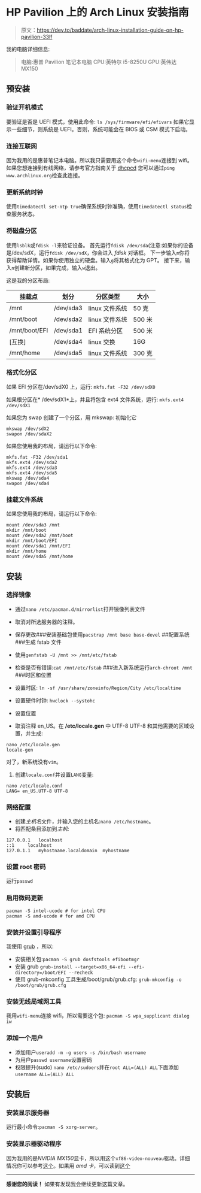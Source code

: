 # HP Pavilion 上的 Arch Linux 安装指南

> 原文：<https://dev.to/baddate/arch-linux-installation-guide-on-hp-pavilion-33lf>

我的电脑详细信息:

> 电脑:惠普 Pavilion 笔记本电脑
> CPU:英特尔 i5-8250U
> GPU:英伟达 MX150

## 预安装

### 验证开机模式

要验证是否是 UEFI 模式，使用此命令:
`ls /sys/firmware/efi/efivars`
如果它显示一些细节，则系统是 UEFI。否则，系统可能会在 BIOS 或 CSM 模式下启动。

### 连接互联网

因为我用的是惠普笔记本电脑。所以我只需要用这个命令`wifi-menu`连接到 wifi。如果您想连接到有线网络，请参考官方指南关于 [dhcpcd](https://wiki.archlinux.org/index.php/Dhcpcd#Installation)
您可以通过`ping www.archlinux.org`检查此连接。

### 更新系统时钟

使用`timedatectl set-ntp true`确保系统时钟准确，使用`timedatectl status`检查服务状态。

### 将磁盘分区

使用`lsblk`或`fdisk -l`来验证设备。
首先运行`fdisk /dev/sda`(注意:如果你的设备是/dev/sdX，运行`fdisk /dev/sdX`，你会进入 *fdisk* 对话框。
下一步输入`m`你将获得帮助详情。如果你使用独立的硬盘。输入`g`将其格式化为 GPT。
接下来，输入`n`创建新分区，如果完成，输入`w`退出。

这是我的分区布局:

| 挂载点 | 划分 | 分区类型 | 大小 |
| --- | --- | --- | --- |
| /mnt | /dev/sda3 | linux 文件系统 | 50 克 |
| /mnt/boot | /dev/sda2 | linux 文件系统 | 500 米 |
| /mnt/boot/EFI | /dev/sda1 | EFI 系统分区 | 500 米 |
| [互换] | /dev/sda4 | linux 交换 | 16G |
| /mnt/home | /dev/sda5 | linux 文件系统 | 300 克 |

### 格式化分区

如果 EFI 分区在/dev/sdX0 上，运行:
`mkfs.fat -F32 /dev/sdX0`

如果根分区在* /dev/sdX1*上，并且将包含 ext4 文件系统，运行:
`mkfs.ext4 /dev/sdX1`

如果您为 swap 创建了一个分区，用 mkswap:
初始化它

```
mkswap /dev/sdX2
swapon /dev/sdaX2 
```

如果您使用我的布局，请运行以下命令:

```
mkfs.fat -F32 /dev/sda1
mkfs.ext4 /dev/sda2
mkfs.ext4 /dev/sda3
mkfs.ext4 /dev/sda5
mkswap /dev/sda4
swapon /dev/sda4 
```

### 挂载文件系统

如果您使用我的布局，请运行以下命令:

```
mount /dev/sda3 /mnt
mkdir /mnt/boot
mount /dev/sda2 /mnt/boot
mkdir /mnt/boot/EFI
mount /dev/sda1 /mnt/EFI
mkdir /mnt/home
mount /dev/sda5 /mnt/home 
```

## 安装

### 选择镜像

*   通过`nano /etc/pacman.d/mirrorlist`打开镜像列表文件
*   取消对所选服务器的注释。
*   保存更改###安装基础包使用`pacstrap /mnt base base-devel` ##配置系统###生成 fstab 文件
*   使用`genfstab -U /mnt >> /mnt/etc/fstab`
*   检查是否有错误:`cat /mnt/etc/fstab` ###进入新系统运行`arch-chroot /mnt` ###时区和位置
*   设置时区:
    `ln -sf /usr/share/zoneinfo/Region/City /etc/localtime`

*   设置硬件时钟:
    `hwclock --systohc`

*   设置位置

*   取消注释 en_US。在 **/etc/locale.gen** 中 UTF-8 UTF-8 和其他需要的区域设置，并生成:

```
nano /etc/locale.gen 
locale-gen 
```

对了，新系统没有`vim`。

1.  创建`locale.conf`并设置`LANG`变量:

```
nano /etc/locale.conf
LANG= en_US.UTF-8 UTF-8 
```

### 网络配置

*   创建*主机名*文件，并输入您的主机名:`nano /etc/hostname`。
*   将匹配条目添加到*主机*:

```
127.0.0.1   localhost
::1     localhost
127.0.1.1   myhostname.localdomain  myhostname 
```

### 设置 root 密码

运行`passwd`

### 启用微码更新

```
pacman -S intel-ucode # for intel CPU
pacman -S amd-ucode # for amd CPU 
```

### 安装并设置引导程序

我使用 [grub](https://en.wikipedia.org/wiki/GNU_GRUB) ，所以:

*   安装相关包:`pacman -S grub dosfstools efibootmgr`
*   安装 grub `grub-install --target=x86_64-efi --efi-directory=/boot/EFI --recheck`
*   使用 grub-mkconfig 工具生成/boot/grub/grub.cfg: `grub-mkconfig -o /boot/grub/grub.cfg`

### 安装无线局域网工具

我用`wifi-menu`连接 wifi，所以需要这个包:
`pacman -S wpa_supplicant dialog iw`

### 添加一个用户

*   添加用户`useradd -m -g users -s /bin/bash username`
*   为用户`passwd username`设置密码
*   权限提升(sudo) `nano /etc/sudoers`并在`root ALL=(ALL) ALL`下面添加`username ALL=(ALL) ALL`

## 安装后

### 安装显示服务器

运行最小命令:`pacman -S xorg-server`。

### 安装显示器驱动程序

因为我用的是*NVIDIA MX150*显卡，所以用这个`xf86-video-nouveau`驱动。详细情况你可以参考[这个](https://wiki.archlinux.org/index.php/NVIDIA)。如果用 *amd 卡*，可以读到[这个](https://wiki.archlinux.org/index.php/Xorg#AMD)

* * *

**感谢您的阅读！**
如果有发现我会继续更新这篇文章。